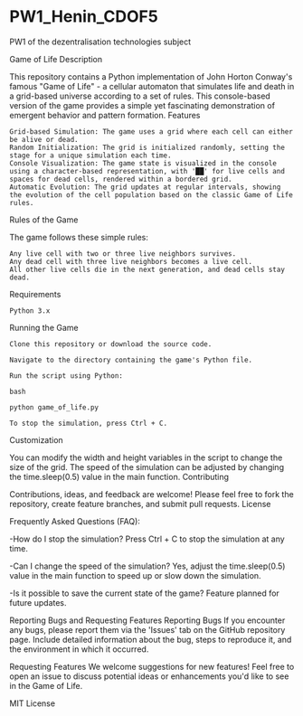 # PW1_Henin_CDOF5
PW1 of the dezentralisation technologies subject

Game of Life
Description

This repository contains a Python implementation of John Horton Conway's famous "Game of Life" - a cellular automaton that simulates life and death in a grid-based universe according to a set of rules. This console-based version of the game provides a simple yet fascinating demonstration of emergent behavior and pattern formation.
Features

    Grid-based Simulation: The game uses a grid where each cell can either be alive or dead.
    Random Initialization: The grid is initialized randomly, setting the stage for a unique simulation each time.
    Console Visualization: The game state is visualized in the console using a character-based representation, with '██' for live cells and spaces for dead cells, rendered within a bordered grid.
    Automatic Evolution: The grid updates at regular intervals, showing the evolution of the cell population based on the classic Game of Life rules.

Rules of the Game

The game follows these simple rules:

    Any live cell with two or three live neighbors survives.
    Any dead cell with three live neighbors becomes a live cell.
    All other live cells die in the next generation, and dead cells stay dead.

Requirements

    Python 3.x

Running the Game

    Clone this repository or download the source code.

    Navigate to the directory containing the game's Python file.

    Run the script using Python:

    bash

    python game_of_life.py

    To stop the simulation, press Ctrl + C.

Customization

You can modify the width and height variables in the script to change the size of the grid. The speed of the simulation can be adjusted by changing the time.sleep(0.5) value in the main function.
Contributing

Contributions, ideas, and feedback are welcome! Please feel free to fork the repository, create feature branches, and submit pull requests.
License

Frequently Asked Questions (FAQ):

-How do I stop the simulation?
Press Ctrl + C to stop the simulation at any time.

-Can I change the speed of the simulation?
Yes, adjust the time.sleep(0.5) value in the main function to speed up or slow down the simulation.

-Is it possible to save the current state of the game?
Feature planned for future updates.



Reporting Bugs and Requesting Features
Reporting Bugs
If you encounter any bugs, please report them via the 'Issues' tab on the GitHub repository page. Include detailed information about the bug, steps to reproduce it, and the environment in which it occurred.

Requesting Features
We welcome suggestions for new features! Feel free to open an issue to discuss potential ideas or enhancements you'd like to see in the Game of Life.



MIT License

